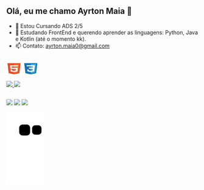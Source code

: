 ## Olá, eu me chamo Ayrton Maia 👋

- 🔭 Estou Cursando ADS 2/5
- 🌱 Estudando FrontEnd e querendo aprender as linguagens: Python, Java e Kotlin (até o momento kk).
- 📫 Contato: ayrton.maia0@gmail.com

<div style="display: inline_block"><br>
  <img align="center" alt="Ayrton-HTML" height="30" width="40" src="https://raw.githubusercontent.com/devicons/devicon/master/icons/html5/html5-original.svg">
  <img align="center" alt="Ayrton-CSS" height="30" width="40" src="https://raw.githubusercontent.com/devicons/devicon/master/icons/css3/css3-original.svg">
</div>

<br>

<div style="diplay: inline_block">
  <a href="https://github.com/AyrtonMaia0">
  <img height="180em" width="" src="https://github-readme-stats.vercel.app/api?username=AyrtonMaia0&show_icons=true&theme=radical&include_all_commits=true&count_private=true"/>
  <img height="180em" width="" src="https://github-readme-stats.vercel.app/api/top-langs/?username=AyrtonMaia0&layout=compact&langs_count=7&theme=radical"/>
</div>
<rect xmlns="http://www.w3.org/2000/svg" data-testid="card-bg" x="0.5" y="0.5" rx="4.5" height="99%" stroke="#e4e2e2" width="494" fill="#141321" stroke-opacity="1"/>

##

<div> 
  <a href="https://www.youtube.com/channel/UC31UJAoOQzg7-bK7a_HF8fg/featured" target="_blank"><img src="https://img.shields.io/badge/YouTube-FF0000?style=for-the-badge&logo=youtube&logoColor=white" target="_blank"></a>
  <a href="https://www.instagram.com/i_cafe.maia/" target="_blank"><img src="https://img.shields.io/badge/-Instagram-%23E4405F?style=for-the-badge&logo=instagram&logoColor=white" target="_blank"></a>
  <a href="https://www.linkedin.com/in/ayrton-maia-404489228/" target="_blank"><img src="https://img.shields.io/badge/-LinkedIn-%230077B5?style=for-the-badge&logo=linkedin&logoColor=white" target="_blank"></a> 
  
  ![Snake animation](https://github.com/AyrtonMaia0/AyrtonMaia0/blob/output/github-contribution-grid-snake.svg)
  
</div>
